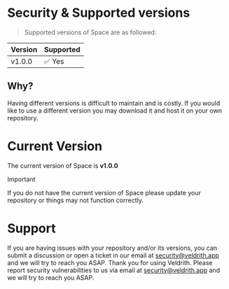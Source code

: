 # Security & Supported versions

> Supported versions of Space are as followed:

| Version | Supported |
| ------- | --------- |
| v1.0.0  | ✅ Yes    |

## Why?

Having different versions is difficult to maintain and is costly. If you would
like to use a different version you may download it and host it on your own
repository.

# Current Version

The current version of Space is **v1.0.0**

> [!IMPORTANT]
> If you do not have the current version of Space please update
> your repository or things may not function correctly.

# Support

If you are having issues with your repository and/or its versions, you can
submit a discussion or open a ticket in our
email at security@veldrith.app and we will try to reach you ASAP.
Thank you for using Veldrith.
Please report security vulnerabilities to us via email at security@veldrith.app and we will try to reach you ASAP.
